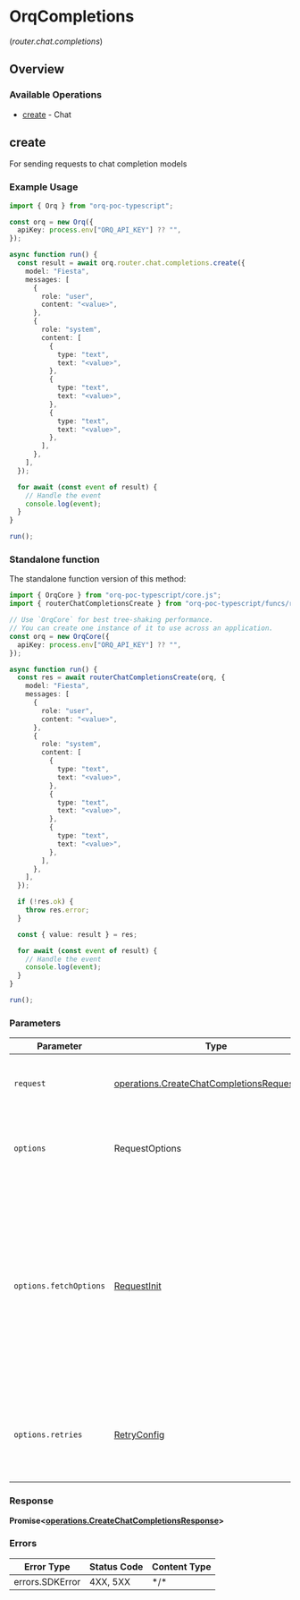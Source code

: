 # OrqCompletions
(*router.chat.completions*)

## Overview

### Available Operations

* [create](#create) - Chat

## create

For sending requests to chat completion models

### Example Usage

```typescript
import { Orq } from "orq-poc-typescript";

const orq = new Orq({
  apiKey: process.env["ORQ_API_KEY"] ?? "",
});

async function run() {
  const result = await orq.router.chat.completions.create({
    model: "Fiesta",
    messages: [
      {
        role: "user",
        content: "<value>",
      },
      {
        role: "system",
        content: [
          {
            type: "text",
            text: "<value>",
          },
          {
            type: "text",
            text: "<value>",
          },
          {
            type: "text",
            text: "<value>",
          },
        ],
      },
    ],
  });

  for await (const event of result) {
    // Handle the event
    console.log(event);
  }
}

run();
```

### Standalone function

The standalone function version of this method:

```typescript
import { OrqCore } from "orq-poc-typescript/core.js";
import { routerChatCompletionsCreate } from "orq-poc-typescript/funcs/routerChatCompletionsCreate.js";

// Use `OrqCore` for best tree-shaking performance.
// You can create one instance of it to use across an application.
const orq = new OrqCore({
  apiKey: process.env["ORQ_API_KEY"] ?? "",
});

async function run() {
  const res = await routerChatCompletionsCreate(orq, {
    model: "Fiesta",
    messages: [
      {
        role: "user",
        content: "<value>",
      },
      {
        role: "system",
        content: [
          {
            type: "text",
            text: "<value>",
          },
          {
            type: "text",
            text: "<value>",
          },
          {
            type: "text",
            text: "<value>",
          },
        ],
      },
    ],
  });

  if (!res.ok) {
    throw res.error;
  }

  const { value: result } = res;

  for await (const event of result) {
    // Handle the event
    console.log(event);
  }
}

run();
```

### Parameters

| Parameter                                                                                                                                                                      | Type                                                                                                                                                                           | Required                                                                                                                                                                       | Description                                                                                                                                                                    |
| ------------------------------------------------------------------------------------------------------------------------------------------------------------------------------ | ------------------------------------------------------------------------------------------------------------------------------------------------------------------------------ | ------------------------------------------------------------------------------------------------------------------------------------------------------------------------------ | ------------------------------------------------------------------------------------------------------------------------------------------------------------------------------ |
| `request`                                                                                                                                                                      | [operations.CreateChatCompletionsRequestBody](../../models/operations/createchatcompletionsrequestbody.md)                                                                     | :heavy_check_mark:                                                                                                                                                             | The request object to use for the request.                                                                                                                                     |
| `options`                                                                                                                                                                      | RequestOptions                                                                                                                                                                 | :heavy_minus_sign:                                                                                                                                                             | Used to set various options for making HTTP requests.                                                                                                                          |
| `options.fetchOptions`                                                                                                                                                         | [RequestInit](https://developer.mozilla.org/en-US/docs/Web/API/Request/Request#options)                                                                                        | :heavy_minus_sign:                                                                                                                                                             | Options that are passed to the underlying HTTP request. This can be used to inject extra headers for examples. All `Request` options, except `method` and `body`, are allowed. |
| `options.retries`                                                                                                                                                              | [RetryConfig](../../lib/utils/retryconfig.md)                                                                                                                                  | :heavy_minus_sign:                                                                                                                                                             | Enables retrying HTTP requests under certain failure conditions.                                                                                                               |

### Response

**Promise\<[operations.CreateChatCompletionsResponse](../../models/operations/createchatcompletionsresponse.md)\>**

### Errors

| Error Type      | Status Code     | Content Type    |
| --------------- | --------------- | --------------- |
| errors.SDKError | 4XX, 5XX        | \*/\*           |